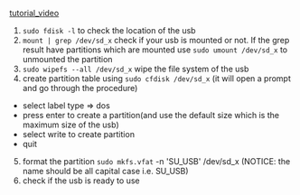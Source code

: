 [tutorial_video](https://www.youtube.com/watch?v=V6m5ZPGIbcI)

1. `sudo fdisk -l` to check the location of the usb 
2. `mount | grep /dev/sd_x` check if your usb is mounted or not. If the grep result have partitions which are mounted use `sudo umount /dev/sd_x` to unmounted the partition
3. `sudo wipefs --all /dev/sd_x` wipe the file system of the usb
4. create partition table using `sudo cfdisk /dev/sd_x` (it will open a prompt and go through the procedure) 

  - select label type => dos 
  - press enter to create a partition(and use the default size which is the maximum size of the usb)
  - select write to create partition
  - quit

5. format the partition `sudo mkfs.vfat` -n 'SU_USB' /dev/sd_x (NOTICE: the name should be all capital case i.e. SU_USB)
6. check if the usb is ready to use 
